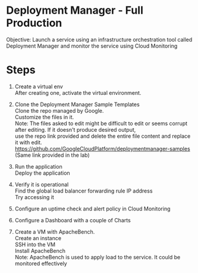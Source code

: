 # Deployment Manager - Full Production

Objective: Launch a service using an infrastructure orchestration tool called Deployment Manager and monitor the service using Cloud Monitoring

# Steps

1. Create a virtual env                                                                                                                     
   After creating one, activate the virtual environment.
   
2. Clone the Deployment Manager Sample Templates                                                                
   Clone the repo managed by Google.                                                                            
   Customize the files in it.                                                                                       
   Note: The files asked to edit might be difficult to edit or seems corrupt after editing. If it doesn't produce desired output,                            
   use the repo link provided and delete the entire file content and replace it with edit.                                                            
   https://github.com/GoogleCloudPlatform/deploymentmanager-samples (Same link provided in the lab)                                                         
   
3. Run the application                                                                                                                                    
   Deploy the application                                                                                                   
   
4. Verify it is operational                                                                                                           
   Find the global load balancer forwarding rule IP address                                                                                
   Try accessing it                                                                                                     
   
5. Configure an uptime check and alert policy in Cloud Monitoring                                                                           

6. Configure a Dashboard with a couple of Charts                                                                           

7. Create a VM with ApacheBench.                                                                        
   Create an instance                                                                                  
   SSH into the VM                                                                                                            
   Install ApacheBench                                                                                                
   Note: ApacheBench is used to apply load to the service. It could be monitored effectively
   

   

